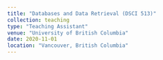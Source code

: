 ```yaml
---
title: "Databases and Data Retrieval (DSCI 513)"
collection: teaching
type: "Teaching Assistant"
venue: "University of British Columbia"
date: 2020-11-01
location: "Vancouver, British Columbia"
---
```

